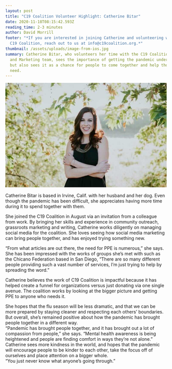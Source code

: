 ```yaml
---
layout: post
title: "C19 Coalition Volunteer Highlight: Catherine Bitar"
date: 2020-11-18T08:15:42.593Z
reading_time: 2-3 minutes
author: David Morrill
footer: "*If you are interested in joining Catherine and volunteering with the
  C19 Coalition, reach out to us at info@c19coalition.org.*"
thumbnail: /assets/uploads/image-from-ios.jpg
summary: Catherine Bitar, who volunteers her time with the C19 Coalition Content
  and Marketing team, sees the importance of getting the pandemic under control,
  but also sees it as a chance for people to come together and help those in
  need.
---
```

![](/assets/uploads/image-from-ios.jpg)

Catherine Bitar is based in Irvine, Calif. with her husband and her dog. Even though the pandemic has been difficult, she appreciates having more time during it to spend together with them. 

She joined the C19 Coalition in August via an invitation from a colleague from work. By bringing her skills and experience in community outreach, grassroots marketing and writing, Catherine works diligently on managing social media for the coalition. She loves seeing how social media marketing can bring people together, and has enjoyed trying something new. 

“From what articles are out there, the need for PPE is numerous,” she says. She has been impressed with the works of groups she’s met with such as the Chicano Federation based in San Diego, “There are so many different people providing such a vast number of services, I’m just trying to help by spreading the word.” 

Catherine believes the work of C19 Coalition is impactful because it has helped create a funnel for organizations versus just donating via one single avenue. The coalition works by looking at the bigger picture and getting PPE to anyone who needs it. 

She hopes that the flu season will be less dramatic, and that we can be more prepared by staying cleaner and respecting each others’ boundaries. But overall, she’s remained positive about how the pandemic has brought people together in a different way. \
“Pandemic has brought people together, and it has brought out a lot of compassion from people,” she says. “Mental health awareness is being heightened and people are finding comfort in ways they’re not alone.” Catherine sees more kindness in the world, and hopes that the pandemic will encourage people to be kinder to each other, take the focus off of ourselves and place attention on a bigger whole. \
“You just never know what anyone’s going through.”